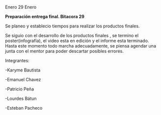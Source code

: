 Enero 29 Enero

**Preparación entrega final. Bitacora 29**

Se planeo y establecio tiempos para realizar los productos finales.

Se siguio con el desarrollo de los productos finales , se termino el poster(infografía), el
video esta en edición y el informe esta terminado.
Hasta este momento todo marcha adecuadamente, se piensa agendar una junta con el mentor para poder descartar posibles errores.

Integrantes:

-Karyme Bautista

-Emanuel Chavez

-Patricio Peña

-Lourdes Bátun

-Esteban Pacheco
